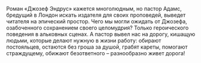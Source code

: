 <!--2016-12-24 17:26:22-->
Роман «Джозеф Эндрус» кажется многолюдным, но пастор Адамc, бредущий в Лондон искать издателя для своих проповедей, выведет читателя на эпический простор. Чего мы могли ожидать от Джозефа, озабоченного сохранением своего целомудрия? Только героического поведения в альковных сценах. А пастор вывел нас на дорогу, кишащую людьми, которые делают нужную в жизни работу: обирают постояльцев, остаются без гроша за душой, грабят кареты, помогают страждущему, обижают безответного – разнообразно живет дорога!